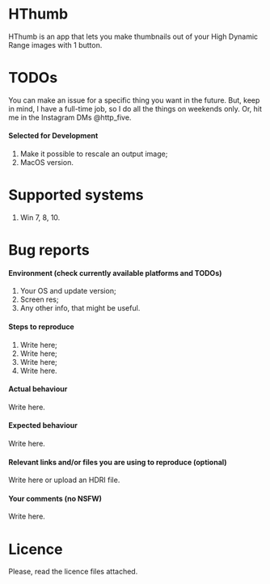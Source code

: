 # HThumb

HThumb is an app that lets you make thumbnails out of your High Dynamic Range images with 1 button.

# TODOs

You can make an issue for a specific thing you want in the future. But, keep in mind, I have a full-time job, so I do all the things on weekends only. Or, hit me in the Instagram DMs @http_five.

#### Selected for Development

1. Make it possible to rescale an output image;
2. MacOS version.

# Supported systems
1. Win 7, 8, 10.

# Bug reports

#### Environment (check currently available platforms and TODOs)

1. Your OS and update version;
2. Screen res;
3. Any other info, that might be useful.

#### Steps to reproduce

1. Write here;
2. Write here;
3. Write here;
4. Write here.

#### Actual behaviour

Write here.

#### Expected behaviour

Write here.

#### Relevant links and/or files you are using to reproduce (optional)

Write here or upload an HDRI file.

#### Your comments (no NSFW)

Write here.

# Licence

Please, read the licence files attached.
